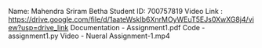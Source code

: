 Name: Mahendra Sriram Betha Student ID: 700757819 Video Link : https://drive.google.com/file/d/1aateWskIb6XnrMOyWEuT5EJs0XwXG8j4/view?usp=drive_link Documentation - Assignment1.pdf Code - assignment1.py Video - Nueral Assignment-1.mp4

